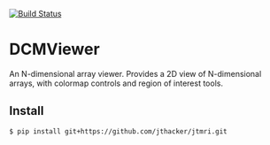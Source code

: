 [![Build Status]({{TRAVIS_URL}}.svg?branch=master)]({{TRAVIS_URL}})

# DCMViewer
An N-dimensional array viewer.
Provides a 2D view of N-dimensional arrays, with colormap controls and region of interest tools.

## Install
```bash
$ pip install git+https://github.com/jthacker/jtmri.git
```
